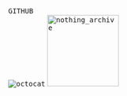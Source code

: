 <kbd><br>GITHUB<br>![octocat](https://github.com/images/mona-whisper.gif)</kbd>
<a href="https://github.com/quintenvandamme/nothing_archive"><kbd><img height="145" alt="nothing_archive" src="https://github.com/quintenvandamme/nothing_archive/blob/main/img/nothing_archive_logo.png" /></kbd></a>
